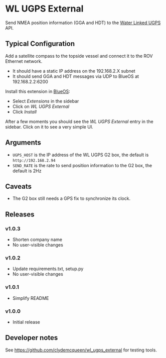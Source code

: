 # WL UGPS External 

Send NMEA position information (GGA and HDT) to the [Water Linked UGPS](https://waterlinked.com/underwater-gps-g2) API.

## Typical Configuration

Add a satellite compass to the topside vessel and connect it to the ROV Ethernet network.
* It should have a static IP address on the 192.168.2.X subnet
* It should send GGA and HDT messages via UDP to BlueOS at 192.168.2.2:6200

Install this extension in [BlueOS](https://docs.bluerobotics.com/ardusub-zola/software/onboard/BlueOS-1.1/overview/):
* Select _Extensions_ in the sidebar
* Click on _WL UGPS External_
* Click _Install_

After a few moments you should see the _WL UGPS External_ entry in the sidebar.
Click on it to see a very simple UI.

## Arguments

* `UGPS_HOST` is the IP address of the WL UGPS G2 box, the default is `http://192.168.2.94`
* `SEND_RATE` is the rate to send position information to the G2 box, the default is 2Hz

## Caveats

* The G2 box still needs a GPS fix to synchronize its clock.

## Releases

### v1.0.3

* Shorten company name
* No user-visible changes

### v1.0.2

* Update requirements.txt, setup.py
* No user-visible changes

### v1.0.1

* Simplify README

### v1.0.0

* Initial release

## Developer notes

See https://github.com/clydemcqueen/wl_ugps_external for testing tools.
